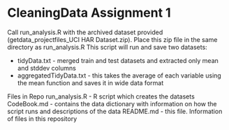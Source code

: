 CleaningData Assignment 1
===============

Call run_analysis.R with the archived dataset provided (getdata_projectfiles_UCI HAR Dataset.zip). Place
this zip file in the same directory as run_analysis.R
This script will run and save two datasets:
- tidyData.txt - merged train and test datasets and extracted only mean and stddev columns
- aggregatedTidyData.txt - this takes the average of each variable using the mean function and saves it in wide data format

Files in Repo
run_analysis.R - R script which creates the datasets
CodeBook.md - contains the data dictionary with information on how the script runs and descriptions of the data
README.md - this file.  Information of files in this repository